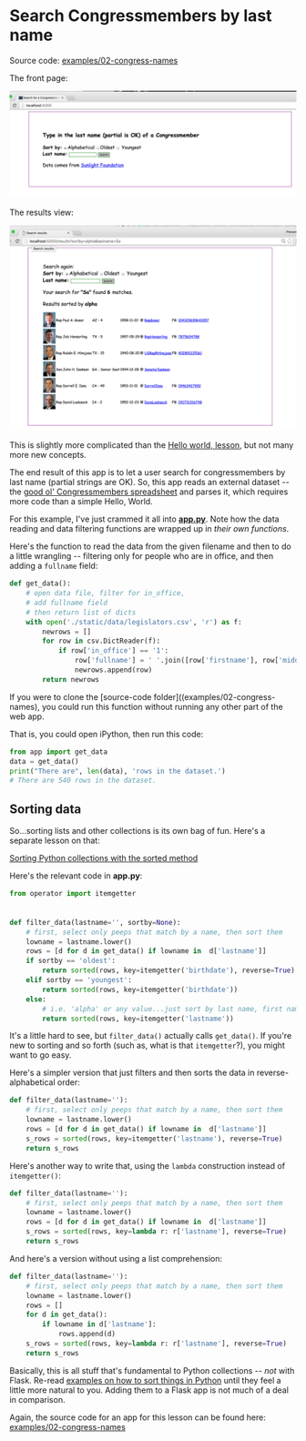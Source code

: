 # Search Congressmembers by last name

Source code: [examples/02-congress-names](examples/02-congress-names)


The front page:

![image 02-front.png](readme_assets/images/02-front.png)

The results view:

![image 02-results.png](readme_assets/images/02-results.png)





This is slightly more complicated than the [Hello world, lesson](examples/01-hello), but not many more new concepts.

The end result of this app is to let a user search for congressmembers by last name (partial strings are OK). So, this app reads an external dataset -- the [good ol' Congressmembers spreadsheet](examples/02-congress-names/static/data/legislators.csv) and parses it, which requires more code than a simple Hello, World.

For this example, I've just crammed it all into [__app.py__](examples/02-congress-names/app.py). Note how the data reading and data filtering functions are wrapped up in _their own functions_.

Here's the function to read the data from the given filename and then to do a little wrangling -- filtering only for people who are in office, and then adding a `fullname` field:

~~~py
def get_data():
    # open data file, filter for in_office,
    # add fullname field
    # then return list of dicts
    with open('./static/data/legislators.csv', 'r') as f:
        newrows = []
        for row in csv.DictReader(f):
            if row['in_office'] == '1':
                row['fullname'] = ' '.join([row['firstname'], row['middlename'], row['lastname']])
                newrows.append(row)
        return newrows
~~~

If you were to clone the [source-code folder]((examples/02-congress-names), you could run this function without running any other part of the web app.

That is, you could open iPython, then run this code:

~~~py
from app import get_data
data = get_data()
print("There are", len(data), 'rows in the dataset.')
# There are 540 rows in the dataset.
~~~


## Sorting data

So...sorting lists and other collections is its own bag of fun. Here's a separate lesson on that:

[Sorting Python collections with the sorted method](http://www.compciv.org/guides/python/fundamentals/sorting-collections-with-sorted/)

Here's the relevant code in __app.py__:


~~~py
from operator import itemgetter


def filter_data(lastname='', sortby=None):
    # first, select only peeps that match by a name, then sort them
    lowname = lastname.lower()
    rows = [d for d in get_data() if lowname in  d['lastname']]
    if sortby == 'oldest':
        return sorted(rows, key=itemgetter('birthdate'), reverse=True)
    elif sortby == 'youngest':
        return sorted(rows, key=itemgetter('birthdate'))
    else:
        # i.e. 'alpha' or any value...just sort by last name, first name
        return sorted(rows, key=itemgetter('lastname'))
~~~


It's a little hard to see, but `filter_data()` actually calls `get_data()`. If you're new to sorting and so forth (such as, what is that `itemgetter`?), you might want to go easy.

Here's a simpler version that just filters and then sorts the data in reverse-alphabetical order:

~~~py
def filter_data(lastname=''):
    # first, select only peeps that match by a name, then sort them
    lowname = lastname.lower()
    rows = [d for d in get_data() if lowname in  d['lastname']]
    s_rows = sorted(rows, key=itemgetter('lastname'), reverse=True)
    return s_rows
~~~


Here's another way to write that, using the `lambda` construction instead of `itemgetter()`:


~~~py
def filter_data(lastname=''):
    # first, select only peeps that match by a name, then sort them
    lowname = lastname.lower()
    rows = [d for d in get_data() if lowname in  d['lastname']]
    s_rows = sorted(rows, key=lambda r: r['lastname'], reverse=True)
    return s_rows
~~~


And here's a version without using a list comprehension:

~~~py
def filter_data(lastname=''):
    # first, select only peeps that match by a name, then sort them
    lowname = lastname.lower()
    rows = []
    for d in get_data():
        if lowname in d['lastname']:
            rows.append(d)
    s_rows = sorted(rows, key=lambda r: r['lastname'], reverse=True)
    return s_rows
~~~

Basically, this is all stuff that's fundamental to Python collections -- _not_ with Flask. Re-read [examples on how to sort things in Python](http://www.compciv.org/guides/python/fundamentals/sorting-collections-with-sorted/) until they feel a little more natural to you. Adding them to a Flask app is not much of a deal in comparison.


Again, the source code for an app for this lesson can be found here: [examples/02-congress-names](examples/02-congress-names)

